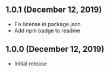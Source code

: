 ## 1.0.1 (December 12, 2019)

- Fix license in package.json
- Add npm badge to readme

## 1.0.0 (December 12, 2019)

- Initial release
